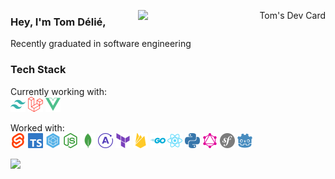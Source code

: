 <a align="right" href="https://app.daily.dev/tomdelie"><img align="right" src="https://api.daily.dev/devcards/d6bcc1ab72df4a63937d2624aa3ec1df.png?r=rop" width="300" alt="Tom's Dev Card"/></a>

<h3>Hey, I'm Tom Délié,</h3>
<p>Recently graduated in software engineering</p>
<h3>Tech Stack</h3>
<p>
  <span>Currently working with:</span><br /> 
  <img src="./images/tailwindcss.svg" width="24" title="TailwindCSS" />
  <img src="./images/laravel.svg" width="24" title="Laravel" />
  <img src="./images/vuejs.svg" width="24" title="VueJS" />
</p>
<p>
  <span>Worked with:</span><br />
  <img src="./images/svelte.svg" width="24" title="Svelte" />
  <img src="./images/typescript.svg" width="24" title="TypeScript" />
  <img src="./images/sequelize.svg" width="24" title="Sequelize" />
  <img src="./images/nodedotjs.svg" width="24" title="NodeJS" />
  <img src="./images/mongodb.svg" width="24" title="MongoDB" />
  <img src="./images/apollographql.svg" width="24" title="Apollo GraphQL" />
  <img src="./images/terraform.svg" width="24" title="Terraform" />
  <img src="./images/firebase.svg" width="24" title="Firebase" />
  <img src="./images/go.svg" width="24" title="Go" />
  <img src="./images/react.svg" width="24" title="React" />
  <img src="./images/python.svg" width="24" title="Python" />
  <img src="./images/graphql.svg" width="24" title="GraphQL" />
  <img src="./images/symfony.svg" width="24" title="Symfony" />
  <img src="./images/godotengine.svg" width="24" title="Godot" />
</p>

<a href="https://github.com/anuraghazra/github-readme-stats">
  <img src="https://github-readme-stats.vercel.app/api/top-langs/?username=tomdelie&layout=compact&theme=github_dark&hide=css,html,shell,dockerfile" />
</a>
